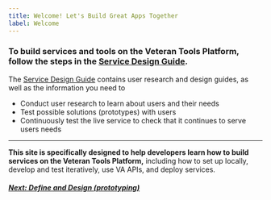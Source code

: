 ```yaml
---
title: Welcome! Let's Build Great Apps Together
label: Welcome
---
```


### To build services and tools on the Veteran Tools Platform, follow the steps in the <a title="go to Service Design Guide" href="https://department-of-veterans-affairs.github.io/va-digital-service-handbook/service-design/" target="_blank">Service Design Guide</a>.

The <a title="go to Service Design Guide" href="https://department-of-veterans-affairs.github.io/va-digital-service-handbook/service-design/" target="_blank">Service Design Guide</a> contains user research and design guides, as well as the information you need to
* Conduct user research to learn about users and their needs
* Test possible solutions (prototypes) with users
* Continuously test the live service to check that it continues to serve users needs

<hr>

**This site is specifically designed to help developers learn how to build services on the Veteran Tools Platform,** including how to set up locally, develop and test iteratively, use VA APIs, and deploy services.

<!-- Next Button -->
<a href='/docs/define-and-design/define-and-design-introduction'><div class="next-button"><h5 class="next-text">Next: Define and Design (prototyping)</h5></div></a>
